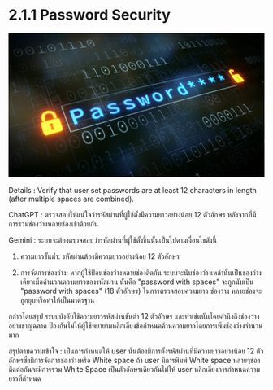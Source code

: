 # 2.1.1 Password Security
![](img/password.jpg)

Details : Verify that user set passwords are at least 12 characters in length (after multiple spaces are combined). 

ChatGPT : ตรวจสอบให้แน่ใจว่ารหัสผ่านที่ผู้ใช้ตั้งมีความยาวอย่างน้อย 12 ตัวอักษร หลังจากที่มีการรวมช่องว่างหลายช่องเข้าด้วยกัน

Gemini : ระบบจะต้องตรวจสอบว่ารหัสผ่านที่ผู้ใช้ตั้งขึ้นนั้นเป็นไปตามเงื่อนไขดังนี้

1. ความยาวขั้นต่ำ: รหัสผ่านต้องมีความยาวอย่างน้อย 12 ตัวอักษร

2. การจัดการช่องว่าง: หากผู้ใช้ป้อนช่องว่างหลายช่องติดกัน ระบบจะนับช่องว่างเหล่านั้นเป็นช่องว่างเดียวเมื่อคำนวณความยาวของรหัสผ่าน นั่นคือ "password with spaces" จะถูกนับเป็น "password with spaces" (18 ตัวอักษร) ในการตรวจสอบความยาว ช่องว่าง หลายช่องจะถูกยุบหรือทำให้เป็นมาตรฐาน
         
กล่าวโดยสรุป ระบบบังคับใช้ความยาวรหัสผ่านขั้นต่ำ 12 ตัวอักษร และทำเช่นนั้นโดยคำนึงถึงช่องว่างอย่างชาญฉลาด ป้องกันไม่ให้ผู้ใช้พยายามหลีกเลี่ยงข้อกำหนดด้านความยาวโดยการเพิ่มช่องว่างจำนวนมาก

สรุปตามความเข้าใจ :  เป็นการกำหนดให้ user นั้นต้องมีการตั้งรหัสผ่านที่มีความยาวอย่างน้อย 12 ตัวอักษรซึ่งมีการจัดการช่องว่างหรือ White space 
                   ถ้า user มีการพิมพ์ White space หลายๆช่องติดต่อกันจะมีการรวม White Space เป็นตัวอักษรเดียวกันไม่ให้ user หลีกเลี่ยงการกำหนดความยาวที่กำหนด
